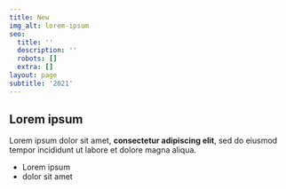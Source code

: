 ```yaml
---
title: New
img_alt: lorem-ipsum
seo:
  title: ''
  description: ''
  robots: []
  extra: []
layout: page
subtitle: '2021'
---
```

## Lorem ipsum

Lorem ipsum dolor sit amet, **consectetur adipiscing elit**, sed do eiusmod tempor incididunt ut labore et dolore magna aliqua.

- Lorem ipsum
- dolor sit amet